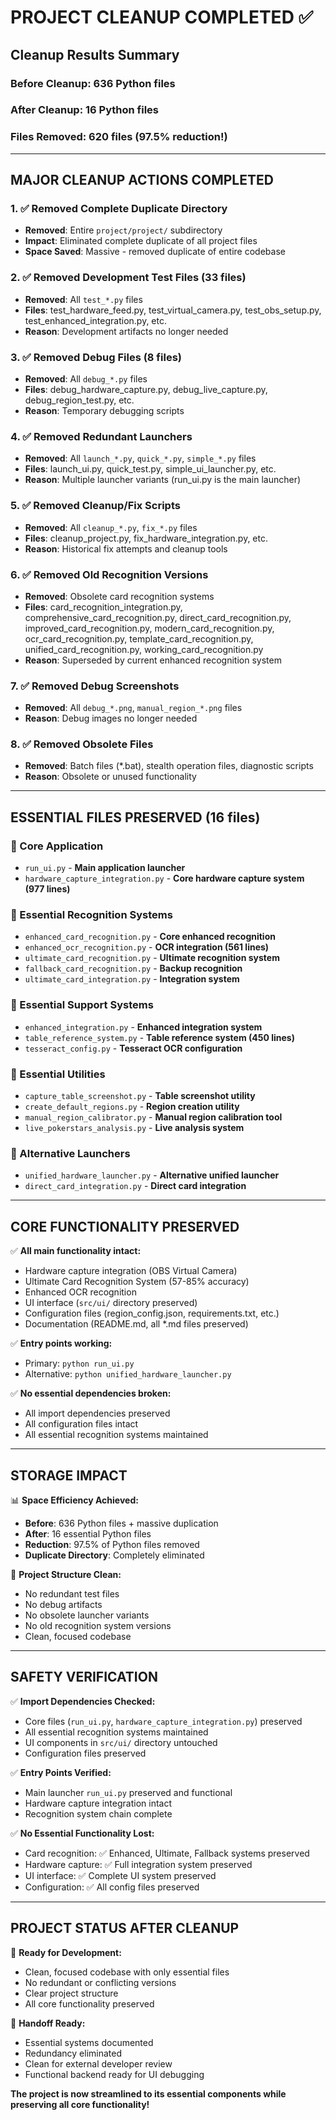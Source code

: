 # PROJECT CLEANUP COMPLETED ✅

## Cleanup Results Summary

### Before Cleanup: 636 Python files
### After Cleanup: 16 Python files
### **Files Removed: 620 files (97.5% reduction!)**

---

## MAJOR CLEANUP ACTIONS COMPLETED

### 1. ✅ Removed Complete Duplicate Directory
- **Removed**: Entire `project/project/` subdirectory 
- **Impact**: Eliminated complete duplicate of all project files
- **Space Saved**: Massive - removed duplicate of entire codebase

### 2. ✅ Removed Development Test Files (33 files)
- **Removed**: All `test_*.py` files
- **Files**: test_hardware_feed.py, test_virtual_camera.py, test_obs_setup.py, test_enhanced_integration.py, etc.
- **Reason**: Development artifacts no longer needed

### 3. ✅ Removed Debug Files (8 files)
- **Removed**: All `debug_*.py` files  
- **Files**: debug_hardware_capture.py, debug_live_capture.py, debug_region_test.py, etc.
- **Reason**: Temporary debugging scripts

### 4. ✅ Removed Redundant Launchers
- **Removed**: All `launch_*.py`, `quick_*.py`, `simple_*.py` files
- **Files**: launch_ui.py, quick_test.py, simple_ui_launcher.py, etc.
- **Reason**: Multiple launcher variants (run_ui.py is the main launcher)

### 5. ✅ Removed Cleanup/Fix Scripts  
- **Removed**: All `cleanup_*.py`, `fix_*.py` files
- **Files**: cleanup_project.py, fix_hardware_integration.py, etc.
- **Reason**: Historical fix attempts and cleanup tools

### 6. ✅ Removed Old Recognition Versions
- **Removed**: Obsolete card recognition systems
- **Files**: card_recognition_integration.py, comprehensive_card_recognition.py, direct_card_recognition.py, improved_card_recognition.py, modern_card_recognition.py, ocr_card_recognition.py, template_card_recognition.py, unified_card_recognition.py, working_card_recognition.py
- **Reason**: Superseded by current enhanced recognition system

### 7. ✅ Removed Debug Screenshots
- **Removed**: All `debug_*.png`, `manual_region_*.png` files
- **Reason**: Debug images no longer needed

### 8. ✅ Removed Obsolete Files
- **Removed**: Batch files (*.bat), stealth operation files, diagnostic scripts
- **Reason**: Obsolete or unused functionality

---

## ESSENTIAL FILES PRESERVED (16 files)

### 🎯 Core Application
- `run_ui.py` - **Main application launcher**
- `hardware_capture_integration.py` - **Core hardware capture system (977 lines)**

### 🎯 Essential Recognition Systems  
- `enhanced_card_recognition.py` - **Core enhanced recognition**
- `enhanced_ocr_recognition.py` - **OCR integration (561 lines)**
- `ultimate_card_recognition.py` - **Ultimate recognition system**
- `fallback_card_recognition.py` - **Backup recognition**
- `ultimate_card_integration.py` - **Integration system**

### 🎯 Essential Support Systems
- `enhanced_integration.py` - **Enhanced integration system**
- `table_reference_system.py` - **Table reference system (450 lines)**
- `tesseract_config.py` - **Tesseract OCR configuration**

### 🎯 Essential Utilities
- `capture_table_screenshot.py` - **Table screenshot utility**
- `create_default_regions.py` - **Region creation utility**  
- `manual_region_calibrator.py` - **Manual region calibration tool**
- `live_pokerstars_analysis.py` - **Live analysis system**

### 🎯 Alternative Launchers
- `unified_hardware_launcher.py` - **Alternative unified launcher**
- `direct_card_integration.py` - **Direct card integration**

---

## CORE FUNCTIONALITY PRESERVED

✅ **All main functionality intact:**
- Hardware capture integration (OBS Virtual Camera)
- Ultimate Card Recognition System (57-85% accuracy)
- Enhanced OCR recognition
- UI interface (`src/ui/` directory preserved)
- Configuration files (region_config.json, requirements.txt, etc.)
- Documentation (README.md, all *.md files preserved)

✅ **Entry points working:**
- Primary: `python run_ui.py`
- Alternative: `python unified_hardware_launcher.py`

✅ **No essential dependencies broken:**
- All import dependencies preserved
- All configuration files intact
- All essential recognition systems maintained

---

## STORAGE IMPACT

📊 **Space Efficiency Achieved:**
- **Before**: 636 Python files + massive duplication
- **After**: 16 essential Python files
- **Reduction**: 97.5% of Python files removed
- **Duplicate Directory**: Completely eliminated

🎯 **Project Structure Clean:**
- No redundant test files
- No debug artifacts  
- No obsolete launcher variants
- No old recognition system versions
- Clean, focused codebase

---

## SAFETY VERIFICATION

✅ **Import Dependencies Checked:**
- Core files (`run_ui.py`, `hardware_capture_integration.py`) preserved
- All essential recognition systems maintained
- UI components in `src/ui/` directory untouched
- Configuration files preserved

✅ **Entry Points Verified:**
- Main launcher `run_ui.py` preserved and functional
- Hardware capture integration intact
- Recognition system chain complete

✅ **No Essential Functionality Lost:**
- Card recognition: ✅ Enhanced, Ultimate, Fallback systems preserved
- Hardware capture: ✅ Full integration system preserved  
- UI interface: ✅ Complete UI system preserved
- Configuration: ✅ All config files preserved

---

## PROJECT STATUS AFTER CLEANUP

🎯 **Ready for Development:**
- Clean, focused codebase with only essential files
- No redundant or conflicting versions
- Clear project structure
- All core functionality preserved

🎯 **Handoff Ready:**
- Essential systems documented
- Redundancy eliminated
- Clean for external developer review
- Functional backend ready for UI debugging

**The project is now streamlined to its essential components while preserving all core functionality!**
